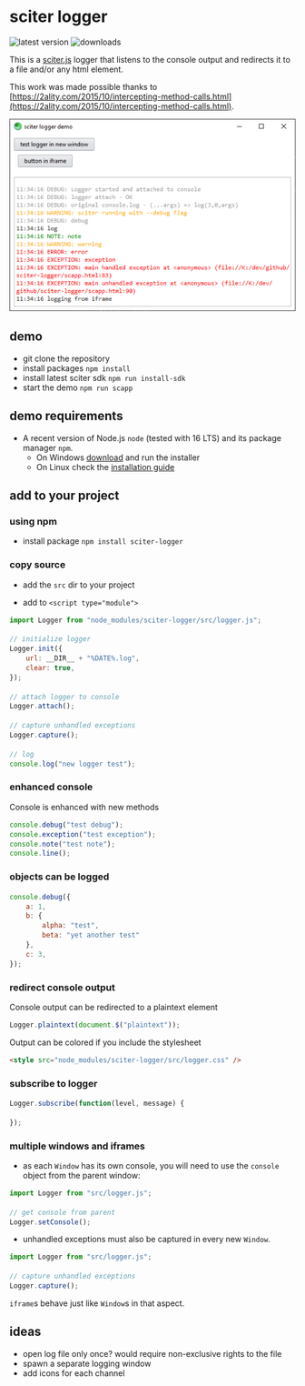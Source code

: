 # sciter logger

![latest version](https://img.shields.io/npm/v/sciter-logger.svg)
![downloads](https://img.shields.io/npm/dy/sciter-logger.svg)

This is a [sciter.js](https://sciter.com/) logger that listens to the console output and redirects it to a file and/or any html element.

This work was made possible thanks to [https://2ality.com/2015/10/intercepting-method-calls.html](https://2ality.com/2015/10/intercepting-method-calls.html).

![sciter logger screenshot](https://github.com/8ctopus/sciter-logger/raw/master/screenshot.png)

## demo

- git clone the repository
- install packages `npm install`
- install latest sciter sdk `npm run install-sdk`
- start the demo `npm run scapp`

## demo requirements

- A recent version of Node.js `node` (tested with 16 LTS) and its package manager `npm`.
    - On Windows [download](https://nodejs.dev/download/) and run the installer
    - On Linux check the [installation guide](https://www.digitalocean.com/community/tutorials/how-to-install-node-js-on-ubuntu-20-04#option-2-%E2%80%94-installing-node-js-with-apt-using-a-nodesource-ppa)

## add to your project

### using npm

- install package `npm install sciter-logger`

### copy source

- add the `src` dir to your project


- add to `<script type="module">`

```js
import Logger from "node_modules/sciter-logger/src/logger.js";

// initialize logger
Logger.init({
    url: __DIR__ + "%DATE%.log",
    clear: true,
});

// attach logger to console
Logger.attach();

// capture unhandled exceptions
Logger.capture();

// log
console.log("new logger test");
```

### enhanced console

Console is enhanced with new methods

```js
console.debug("test debug");
console.exception("test exception");
console.note("test note");
console.line();
```

### objects can be logged

```js
console.debug({
    a: 1,
    b: {
        alpha: "test",
        beta: "yet another test"
    },
    c: 3,
});
```

### redirect console output

Console output can be redirected to a plaintext element

```js
Logger.plaintext(document.$("plaintext"));
```

Output can be colored if you include the stylesheet

```html
<style src="node_modules/sciter-logger/src/logger.css" />
```

### subscribe to logger

```js
Logger.subscribe(function(level, message) {

});
```

### multiple windows and iframes

- as each `Window` has its own console, you will need to use the `console` object from the parent window:

```js
import Logger from "src/logger.js";

// get console from parent
Logger.setConsole();
```

- unhandled exceptions must also be captured in every new `Window`.

```js
import Logger from "src/logger.js";

// capture unhandled exceptions
Logger.capture();
```

`iframe`s behave just like `Window`s in that aspect.

## ideas

- open log file only once? would require non-exclusive rights to the file
- spawn a separate logging window
- add icons for each channel
